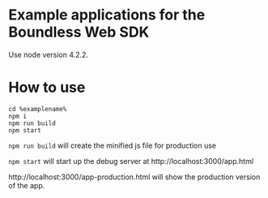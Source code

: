 # Example applications for the Boundless Web SDK

Use node version 4.2.2.

# How to use
    cd %examplename%
    npm i
    npm run build
    npm start

```npm run build``` will create the minified js file for production use

```npm start``` will start up the debug server at http://localhost:3000/app.html

http://localhost:3000/app-production.html will show the production version of the app.
